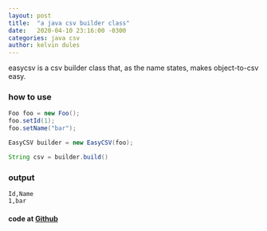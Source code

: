 ```yaml
---
layout: post
title:  "a java csv builder class"
date:   2020-04-10 23:16:00 -0300
categories: java csv
author: kelvin dules
---
```


easycsv is a csv builder class that, as the name states, makes object-to-csv easy.

### how to use

```java
Foo foo = new Foo();
foo.setId(1);
foo.setName("bar");

EasyCSV builder = new EasyCSV(foo);

String csv = builder.build()
```

### output

```
Id,Name
1,bar
```

#### code at [Github](https://github.com/kelvindules/easycsv.git)